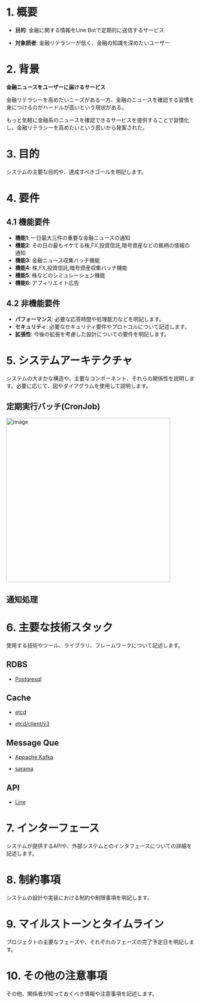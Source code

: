 # 1. 概要

- **目的**: 金融に関する情報をLine Botで定期的に送信するサービス

- **対象読者**: 金融リテラシーが低く、金融の知識を深めたいユーザー

# 2. 背景

**金融ニュースをユーザーに届けるサービス**

金融リテラシーを高めたいニーズがある一方、金融のニュースを確認する習慣を身につけるのがハードルが高いという現状がある。

もっと気軽に金融系のニュースを確認できるサービスを提供することで習慣化し、金融リテラシーを高めたいという思いから発案された。

# 3. 目的

システムの主要な目的や、達成すべきゴールを明記します。

# 4. 要件

## 4.1 機能要件

- **機能1**: 一日最大三件の重要な金融ニュースの通知
- **機能2**: その日の最もイケてる株,FX,投資信託,暗号資産などの銘柄の情報の通知
- **機能3**: 金融ニュース収集バッチ機能
- **機能4**: 株,FX,投資信託,暗号資産収集バッチ機能
- **機能5**: 株などのシミュレーション機能
- **機能6**: アフィリエイト広告

## 4.2 非機能要件

- **パフォーマンス**: 必要な応答時間や処理能力などを明記します。
- **セキュリティ**: 必要なセキュリティ要件やプロトコルについて記述します。
- **拡張性**: 今後の拡張を考慮した設計についての要件を明記します。

# 5. システムアーキテクチャ

システムの大まかな構造や、主要なコンポーネント、それらの関係性を説明します。必要に応じて、図やダイアグラムを使用して説明します。

## 定期実行バッチ(CronJob)

<img width="438" alt="image" src="https://github.com/yoshihiro-shu/financial-bot/assets/84740493/6e16c0e6-4dc9-4fdc-9480-c963fdc90c09">

## 通知処理
# 6. 主要な技術スタック

使用する技術やツール、ライブラリ、フレームワークについて記述します。

## RDBS

- [Postgresql](https://www.postgresql.org/)

## Cache

- [etcd](https://etcd.io/)

- [etcd/client/v3](https://github.com/etcd-io/etcd/tree/main/client/v3)

## Message Que

- [Appache Kafka](https://kafka.apache.org/)

- [sarama](https://github.com/IBM/sarama)

## API

- [Line](https://developers.line.biz/ja/docs/messaging-api/building-bot/)

# 7. インターフェース

システムが提供するAPIや、外部システムとのインタフェースについての詳細を記述します。

# 8. 制約事項

システムの設計や実装における制約や制限事項を明記します。

# 9. マイルストーンとタイムライン

プロジェクトの主要なフェーズや、それぞれのフェーズの完了予定日を明記します。

# 10. その他の注意事項

その他、関係者が知っておくべき情報や注意事項を記述します。

